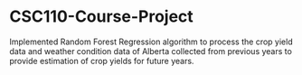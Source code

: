 # CSC110-Course-Project
Implemented Random Forest Regression algorithm to process the crop yield data and weather condition data of Alberta collected from previous years to provide estimation of crop yields for future years.
